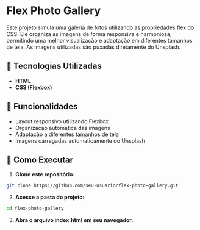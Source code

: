 # Flex Photo Gallery

Este projeto simula uma galeria de fotos utilizando as propriedades flex do CSS. Ele organiza as imagens de forma responsiva e harmoniosa, permitindo uma melhor visualização e adaptação em diferentes tamanhos de tela. As imagens utilizadas são puxadas diretamente do Unsplash.

## 📌 Tecnologias Utilizadas

- **HTML**
- **CSS (Flexbox)**

## 🎯 Funcionalidades

- Layout responsivo utilizando Flexbox
- Organização automática das imagens
- Adaptação a diferentes tamanhos de tela
- Imagens carregadas automaticamente do Unsplash

## 🚀 Como Executar

1. **Clone este repositório:**
  ```bash
  git clone https://github.com/seu-usuario/flex-photo-gallery.git
  ```

2. **Acesse a pasta do projeto:**
  ```bash
  cd flex-photo-gallery
  ```
3. **Abra o arquivo index.html em seu navegador.**
